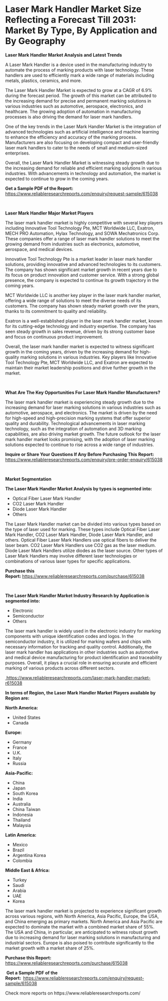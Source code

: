<p><h1>Laser Mark Handler Market Size Reflecting a Forecast Till 2031: Market By Type, By Application and By Geography</h1></p><p><strong>Laser Mark Handler Market Analysis and Latest Trends</strong></p>
<p><p>A Laser Mark Handler is a device used in the manufacturing industry to automate the process of marking products with laser technology. These handlers are used to efficiently mark a wide range of materials including metals, plastics, ceramics, and more.</p><p>The Laser Mark Handler Market is expected to grow at a CAGR of 6.9% during the forecast period. The growth of this market can be attributed to the increasing demand for precise and permanent marking solutions in various industries such as automotive, aerospace, electronics, and healthcare. The growing adoption of automation in manufacturing processes is also driving the demand for laser mark handlers.</p><p>One of the key trends in the Laser Mark Handler Market is the integration of advanced technologies such as artificial intelligence and machine learning to enhance the efficiency and accuracy of the marking process. Manufacturers are also focusing on developing compact and user-friendly laser mark handlers to cater to the needs of small and medium-sized enterprises.</p><p>Overall, the Laser Mark Handler Market is witnessing steady growth due to the increasing demand for reliable and efficient marking solutions in various industries. With advancements in technology and automation, the market is expected to continue to grow in the coming years.</p></p>
<p><strong>Get a Sample PDF of the Report:&nbsp;</strong> <a href="https://www.reliableresearchreports.com/enquiry/request-sample/615038">https://www.reliableresearchreports.com/enquiry/request-sample/615038</a></p>
<p>&nbsp;</p>
<p><strong>Laser Mark Handler Major Market Players</strong></p>
<p><p>The laser mark handler market is highly competitive with several key players including Innovative Tool Technology Pte, MCT Worldwide LLC, Exatron, MECH PRO Automation, Hylax Technology, and SOWA Mechatronics Corp. These companies offer a range of laser mark handler solutions to meet the growing demand from industries such as electronics, automotive, aerospace, and medical devices.</p><p>Innovative Tool Technology Pte is a market leader in laser mark handler solutions, providing innovative and advanced technologies to its customers. The company has shown significant market growth in recent years due to its focus on product innovation and customer service. With a strong global presence, the company is expected to continue its growth trajectory in the coming years.</p><p>MCT Worldwide LLC is another key player in the laser mark handler market, offering a wide range of solutions to meet the diverse needs of its customers. The company has shown steady market growth over the years, thanks to its commitment to quality and reliability.</p><p>Exatron is a well-established player in the laser mark handler market, known for its cutting-edge technology and industry expertise. The company has seen steady growth in sales revenue, driven by its strong customer base and focus on continuous product improvement.</p><p>Overall, the laser mark handler market is expected to witness significant growth in the coming years, driven by the increasing demand for high-quality marking solutions in various industries. Key players like Innovative Tool Technology Pte, MCT Worldwide LLC, and Exatron are expected to maintain their market leadership positions and drive further growth in the market.</p></p>
<p>&nbsp;</p>
<p><strong>What Are The Key Opportunities For Laser Mark Handler Manufacturers?</strong></p>
<p><p>The laser mark handler market is experiencing steady growth due to the increasing demand for laser marking solutions in various industries such as automotive, aerospace, and electronics. The market is driven by the need for high-speed and high-precision marking systems that offer superior quality and durability. Technological advancements in laser marking technology, such as the integration of automation and 3D marking capabilities, are also driving market growth. The future outlook for the laser mark handler market looks promising, with the adoption of laser marking solutions expected to continue to rise across a wide range of industries.</p></p>
<p><strong>Inquire or Share Your Questions If Any Before Purchasing This Report:</strong> <a href="https://www.reliableresearchreports.com/enquiry/pre-order-enquiry/615038">https://www.reliableresearchreports.com/enquiry/pre-order-enquiry/615038</a></p>
<p>&nbsp;</p>
<p><strong>Market Segmentation</strong></p>
<p><strong>The Laser Mark Handler Market Analysis by types is segmented into:</strong></p>
<p><ul><li>Optical Fiber Laser Mark Handler</li><li>CO2 Laser Mark Handler</li><li>Diode Laser Mark Handler</li><li>Others</li></ul></p>
<p><p>The Laser Mark Handler market can be divided into various types based on the type of laser used for marking. These types include Optical Fiber Laser Mark Handler, CO2 Laser Mark Handler, Diode Laser Mark Handler, and others. Optical Fiber Laser Mark Handlers use optical fibers to deliver the laser beam. CO2 Laser Mark Handlers use CO2 gas as the laser medium. Diode Laser Mark Handlers utilize diodes as the laser source. Other types of Laser Mark Handlers may involve different laser technologies or combinations of various laser types for specific applications.</p></p>
<p><strong>Purchase this Report:&nbsp;</strong><a href="https://www.reliableresearchreports.com/purchase/615038">https://www.reliableresearchreports.com/purchase/615038</a></p>
<p>&nbsp;</p>
<p><strong>The Laser Mark Handler Market Industry Research by Application is segmented into:</strong></p>
<p><ul><li>Electronic</li><li>Semiconductor</li><li>Others</li></ul></p>
<p><p>The laser mark handler is widely used in the electronic industry for marking components with unique identification codes and logos. In the semiconductor industry, it is utilized for marking wafers and chips with necessary information for tracking and quality control. Additionally, the laser mark handler has applications in other industries such as automotive and medical device manufacturing for product identification and traceability purposes. Overall, it plays a crucial role in ensuring accurate and efficient marking of various products across different sectors.</p></p>
<p><a href="https://www.reliableresearchreports.com/laser-mark-handler-market-r615038">&nbsp;https://www.reliableresearchreports.com/laser-mark-handler-market-r615038</a></p>
<p><strong>In terms of Region, the Laser Mark Handler Market Players available by Region are:</strong></p>
<p>
    <p> <strong> North America: </strong>
        <ul>
            <li>United States</li>
            <li>Canada</li>
        </ul>
        </p> 
    <p> <strong> Europe: </strong>
        <ul>
            <li>Germany</li>
            <li>France</li>
            <li>U.K.</li>
            <li>Italy</li>
            <li>Russia</li>
        </ul>
        </p> 
    <p> <strong> Asia-Pacific: </strong>
        <ul>
            <li>China</li>
            <li>Japan</li>
            <li>South Korea</li>
            <li>India</li>
            <li>Australia</li>
            <li>China Taiwan</li>
            <li>Indonesia</li>
            <li>Thailand</li>
            <li>Malaysia</li>
        </ul>
        </p> 
    <p> <strong> Latin America: </strong>
        <ul>
            <li>Mexico</li>
            <li>Brazil</li>
            <li>Argentina Korea</li>
            <li>Colombia</li>
        </ul>
        </p> 
    <p> <strong> Middle East & Africa: </strong>
        <ul>
            <li>Turkey</li>
            <li>Saudi</li>
            <li>Arabia</li>
            <li>UAE</li>
            <li>Korea</li>
        </ul>
    </p>
    </p>
<p><p>The laser mark handler market is projected to experience significant growth across various regions, with North America, Asia Pacific, Europe, the USA, and China emerging as primary markets. North America and Asia Pacific are expected to dominate the market with a combined market share of 55%. The USA and China, in particular, are anticipated to witness robust growth due to increasing demand for laser marking solutions in manufacturing and industrial sectors. Europe is also poised to contribute significantly to the market growth with a market share of 25%.</p></p>
<p><strong>Purchase this Report: </strong><a href="https://www.reliableresearchreports.com/purchase/615038">https://www.reliableresearchreports.com/purchase/615038</a></p>
<p>&nbsp;<strong>Get a Sample PDF of the Report:&nbsp;&nbsp;</strong><a href="https://www.reliableresearchreports.com/enquiry/request-sample/615038">https://www.reliableresearchreports.com/enquiry/request-sample/615038</a></p>
<p><strong></strong></p>
<p>Check more reports on https://www.reliableresearchreports.com/</p>